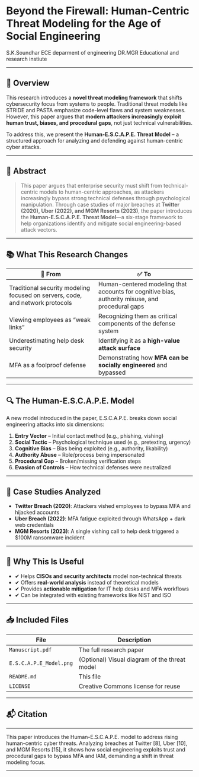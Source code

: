 #  Beyond the Firewall: Human-Centric Threat Modeling for the Age of Social Engineering
S.K.Soundhar
ECE deparment of engineering 
DR.MGR Educational and research instiute

---

## 📘 Overview

This research introduces a **novel threat modeling framework** that shifts cybersecurity focus from systems to people. Traditional threat models like STRIDE and PASTA emphasize code-level flaws and system weaknesses. However, this paper argues that **modern attackers increasingly exploit human trust, biases, and procedural gaps**, not just technical vulnerabilities.

To address this, we present the **Human-E.S.C.A.P.E. Threat Model** – a structured approach for analyzing and defending against human-centric cyber attacks.

---

## 🧩 Abstract

> This paper argues that enterprise security must shift from technical-centric models to human-centric approaches, as attackers increasingly bypass strong technical defenses through psychological manipulation. Through case studies of major breaches at **Twitter (2020), Uber (2022), and MGM Resorts (2023)**, the paper introduces the **Human-E.S.C.A.P.E. Threat Model**—a six-stage framework to help organizations identify and mitigate social engineering-based attack vectors.

---

## 📚 What This Research Changes

| 🧠 From | ✅ To |
|--------|------|
| Traditional security modeling focused on servers, code, and network protocols | Human-centered modeling that accounts for cognitive bias, authority misuse, and procedural gaps |
| Viewing employees as “weak links” | Recognizing them as critical components of the defense system |
| Underestimating help desk security | Identifying it as a **high-value attack surface** |
| MFA as a foolproof defense | Demonstrating how **MFA can be socially engineered** and bypassed |

---

## 🔍 The Human-E.S.C.A.P.E. Model

A new model introduced in the paper, E.S.C.A.P.E. breaks down social engineering attacks into six dimensions:

1. **Entry Vector** – Initial contact method (e.g., phishing, vishing)
2. **Social Tactic** – Psychological technique used (e.g., pretexting, urgency)
3. **Cognitive Bias** – Bias being exploited (e.g., authority, likability)
4. **Authority Abuse** – Role/process being impersonated
5. **Procedural Gap** – Broken/missing verification steps
6. **Evasion of Controls** – How technical defenses were neutralized

---

## 🔬 Case Studies Analyzed

- **Twitter Breach (2020)**: Attackers vished employees to bypass MFA and hijacked accounts
- **Uber Breach (2022)**: MFA fatigue exploited through WhatsApp + dark web credentials
- **MGM Resorts (2023)**: A single vishing call to help desk triggered a $100M ransomware incident

---

## 📌 Why This Is Useful

- ✔ Helps **CISOs and security architects** model non-technical threats
- ✔ Offers **real-world analysis** instead of theoretical models
- ✔ Provides **actionable mitigation** for IT help desks and MFA workflows
- ✔ Can be integrated with existing frameworks like NIST and ISO

---

## 📥 Included Files

| File | Description |
|------|-------------|
| `Manuscript.pdf` | The full research paper |
| `E.S.C.A.P.E_Model.png` | (Optional) Visual diagram of the threat model |
| `README.md` | This file |
| `LICENSE` | Creative Commons license for reuse |

---

## 📬 Citation

---

This paper introduces the Human-E.S.C.A.P.E. model to address rising human-centric cyber threats. Analyzing breaches at Twitter \[8], Uber \[10], and MGM Resorts \[15], it shows how social engineering exploits trust and procedural gaps to bypass MFA and IAM, demanding a shift in threat modeling focus.

---


